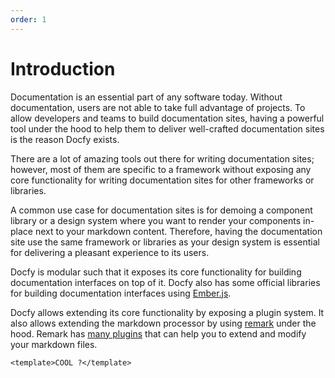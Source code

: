 ```yaml
---
order: 1
---
```


# Introduction

Documentation is an essential part of any software today. Without documentation,
users are not able to take full advantage of projects. To allow developers and
teams to build documentation sites, having a powerful tool under the hood to help
them to deliver well-crafted documentation sites is the reason Docfy exists.

There are a lot of amazing tools out there for writing documentation sites; however,
most of them are specific to a framework without exposing any core functionality
for writing documentation sites for other frameworks or libraries.

A common use case for documentation sites is for demoing a component library or a
design system where you want to render your components in-place next to your markdown
content. Therefore, having the documentation site use the same framework or
libraries as your design system is essential for delivering a pleasant experience
to its users.

Docfy is modular such that it exposes its core functionality for building
documentation interfaces on top of it. Docfy also has some official libraries for
building documentation interfaces using [Ember.js](https://emberjs.com).

Docfy allows extending its core functionality by exposing a plugin system. It also
allows extending the markdown processor by using [remark](https://remark.js.org/)
under the hood. Remark has
[many plugins](https://github.com/remarkjs/remark/blob/master/doc/plugins.md)
that can help you to extend and modify your markdown files.

```gjs preview
<template>COOL ?</template>
```
